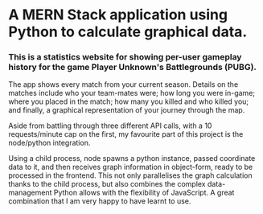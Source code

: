 # A MERN Stack application using Python to calculate graphical data.

### This is a statistics website for showing per-user gameplay history for the game Player Unknown's Battlegrounds (PUBG).

The app shows every match from your current season. Details on the matches include who your team-mates were; how long you were in-game; where you placed in the match; how many you killed and who killed you; and finally, a graphical representation of your journey through the map.

Aside from battling through three different API calls, with a 10 requests/minute cap on the first, my favourite part of this project is the node/python integration.

Using a child process, node spawns a python instance, passed coordinate data to it, and then receives graph information in object-form, ready to be processed in the frontend. This not only parallelises the graph calculation thanks to the child process, but also combines the complex data-management Python allows with the flexibility of JavaScript. A great combination that I am very happy to have learnt to use.
